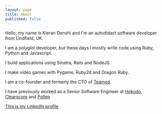 ```yaml
---
layout: page
title: About
published: false
---
```

Hello, my name is Kieran Denshi and I'm an autodidact software developer from Lindfield, UK. 

I am a polyglot developer, but these days I mostly write code using Ruby, Python and Javascript. 

I build applications using Sinatra, Rails and NodeJS.

I make video games with Pygame, Ruby2d and Dragon Ruby.

I am a co-founder and formerly the CTO of [Teamed](https://teamed.global).

I have previously worked as a Senior Software Engineer at [Hokodo](https://www.hokodo.co/),
[Clearscore](https://www.clearscore.com) and [Pollen](https://pollen.co/)

[This is my LinkedIn profile](https://www.linkedin.com/in/kierandenshi/)
